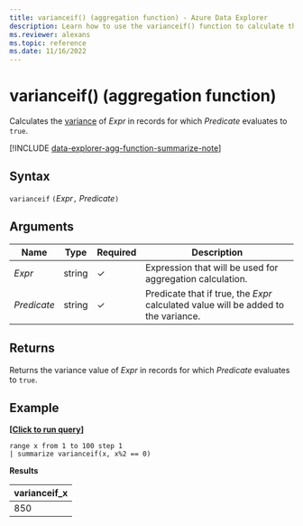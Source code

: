 ```yaml
---
title: varianceif() (aggregation function) - Azure Data Explorer
description: Learn how to use the varianceif() function to calculate the variance in an expression where the predicate evaluates to true.
ms.reviewer: alexans
ms.topic: reference
ms.date: 11/16/2022
---
```

# varianceif() (aggregation function)

Calculates the [variance](variance-aggfunction.md) of *Expr* in records for which *Predicate* evaluates to `true`.

[!INCLUDE [data-explorer-agg-function-summarize-note](../../includes/data-explorer-agg-function-summarize-note.md)]

## Syntax

`varianceif` `(`*Expr*`,` *Predicate*`)`

## Arguments

| Name | Type | Required | Description |
|--|--|--|--|
|*Expr* | string | &check; | Expression that will be used for aggregation calculation.|
|*Predicate*| string | &check; | Predicate that if true, the *Expr* calculated value will be added to the variance.

## Returns

Returns the variance value of *Expr* in records for which *Predicate* evaluates to `true`.

## Example

**\[**[**Click to run query**](https://dataexplorer.azure.com/clusters/help/databases/Samples?query=H4sIAAAAAAAAAytKzEtPVahQSCvKz1UwVCjJVzA0MFAoLkktUDDkqlEoLs3NTSzKrEpVKANSiXnJqZlpGhU6ChWqRgq2tgoGmgA5lfgVQAAAAA==)**\]**

```kusto
range x from 1 to 100 step 1
| summarize varianceif(x, x%2 == 0)
```

**Results**

|varianceif_x|
|---|
|850|
